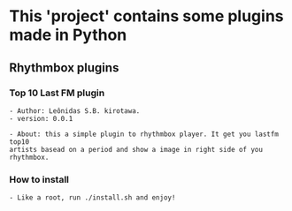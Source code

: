 #  This 'project' contains some plugins made in Python ##

##  Rhythmbox plugins

### Top 10 Last FM plugin

    - Author: Leônidas S.B. kirotawa.
    - version: 0.0.1

    - About: this a simple plugin to rhythmbox player. It get you lastfm top10 
    artists basead on a period and show a image in right side of you rhythmbox.

### How to install #

    - Like a root, run ./install.sh and enjoy!


